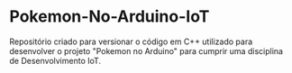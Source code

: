 # Pokemon-No-Arduino-IoT
Repositório criado para versionar o código em C++ utilizado para desenvolver o projeto "Pokemon no Arduino" para cumprir uma disciplina de Desenvolvimento IoT.

